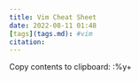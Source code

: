 ```yaml
---
title: Vim Cheat Sheet 
date: 2022-08-11 01:48
[tags](tags.md): #vim 
citation: 
---
```


Copy contents to clipboard: :%y+
